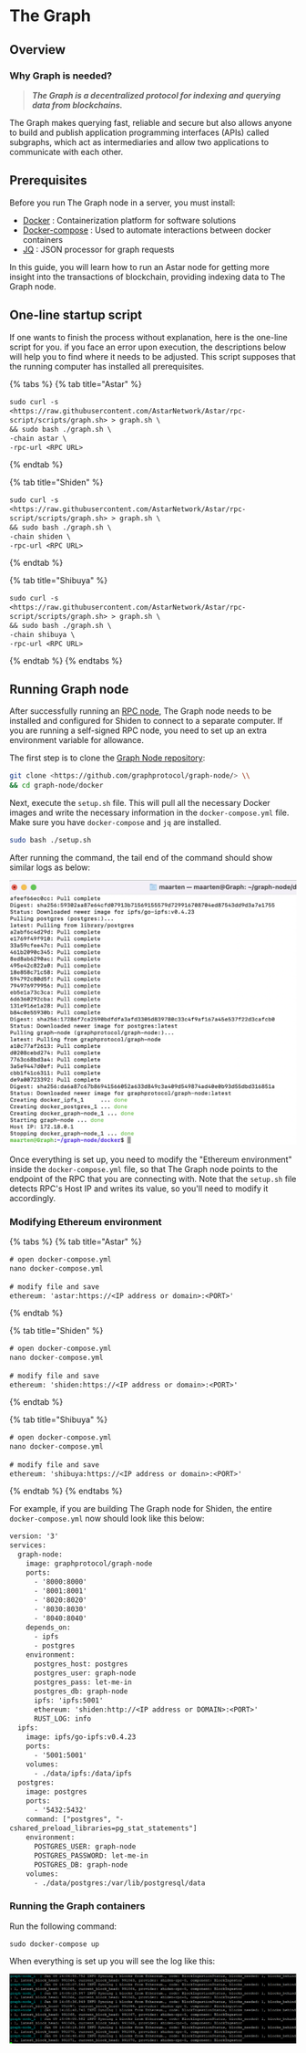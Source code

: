 # The Graph

## Overview

### Why Graph is needed?

> _**The Graph is a decentralized protocol for indexing and querying data from blockchains.**_

The Graph makes querying fast, reliable and secure but also allows anyone to build and publish application programming interfaces (APIs) called subgraphs, which act as intermediaries and allow two applications to communicate with each other.

## Prerequisites

Before you run The Graph node in a server, you must install:

* [Docker](https://docs.docker.com/get-docker/) : Containerization platform for software solutions
* [Docker-compose](https://docs.docker.com/compose/install/) : Used to automate interactions between docker containers
* [JQ](https://stedolan.github.io/jq/download/) : JSON processor for graph requests

In this guide, you will learn how to run an Astar node for getting more insight into the transactions of blockchain, providing indexing data to The Graph node.

## One-line startup script

If one wants to finish the process without explanation, here is the one-line script for you. if you face an error upon execution, the descriptions below will help you to find where it needs to be adjusted. This script supposes that the running computer has installed all prerequisites.

{% tabs %}
{% tab title="Astar" %}
```
sudo curl -s <https://raw.githubusercontent.com/AstarNetwork/Astar/rpc-script/scripts/graph.sh> > graph.sh \
&& sudo bash ./graph.sh \
-chain astar \
-rpc-url <RPC URL>
```
{% endtab %}

{% tab title="Shiden" %}
```
sudo curl -s <https://raw.githubusercontent.com/AstarNetwork/Astar/rpc-script/scripts/graph.sh> > graph.sh \
&& sudo bash ./graph.sh \
-chain shiden \
-rpc-url <RPC URL>
```
{% endtab %}

{% tab title="Shibuya" %}
```
sudo curl -s <https://raw.githubusercontent.com/AstarNetwork/Astar/rpc-script/scripts/graph.sh> > graph.sh \
&& sudo bash ./graph.sh \
-chain shibuya \
-rpc-url <RPC URL>
```
{% endtab %}
{% endtabs %}

## Running Graph node

After successfully running an [RPC node](../maintain/node/docker.md), The Graph node needs to be installed and configured for Shiden to connect to a separate computer. If you are running a self-signed RPC node, you need to set up an extra environment variable for allowance.

The first step is to clone the [Graph Node repository](https://github.com/graphprotocol/graph-node/):

```bash
git clone <https://github.com/graphprotocol/graph-node/> \\
&& cd graph-node/docker
```

Next, execute the `setup.sh` file. This will pull all the necessary Docker images and write the necessary information in the `docker-compose.yml` file. Make sure you have `docker-compose` and `jq` are installed.

```bash
sudo bash ./setup.sh
```

After running the command, the tail end of the command should show similar logs as below:

![](<../.gitbook/assets/image (109) (1).png>)

Once everything is set up, you need to modify the "Ethereum environment" inside the `docker-compose.yml` file, so that The Graph node points to the endpoint of the RPC that you are connecting with. Note that the `setup.sh` file detects RPC's Host IP and writes its value, so you'll need to modify it accordingly.

### Modifying Ethereum environment

{% tabs %}
{% tab title="Astar" %}
```
# open docker-compose.yml
nano docker-compose.yml

# modify file and save
ethereum: 'astar:https://<IP address or domain>:<PORT>'
```
{% endtab %}

{% tab title="Shiden" %}
```
# open docker-compose.yml
nano docker-compose.yml

# modify file and save
ethereum: 'shiden:https://<IP address or domain>:<PORT>'
```
{% endtab %}

{% tab title="Shibuya" %}
```
# open docker-compose.yml
nano docker-compose.yml

# modify file and save
ethereum: 'shibuya:https://<IP address or domain>:<PORT>'
```
{% endtab %}
{% endtabs %}

For example, if you are building The Graph node for Shiden, the entire `docker-compose.yml` now should look like this below:

```
version: '3'
services:
  graph-node:
    image: graphprotocol/graph-node
    ports:
      - '8000:8000'
      - '8001:8001'
      - '8020:8020'
      - '8030:8030'
      - '8040:8040'
    depends_on:
      - ipfs
      - postgres
    environment:
      postgres_host: postgres
      postgres_user: graph-node
      postgres_pass: let-me-in
      postgres_db: graph-node
      ipfs: 'ipfs:5001'
      ethereum: 'shiden:http://<IP address or DOMAIN>:<PORT>'
      RUST_LOG: info
  ipfs:
    image: ipfs/go-ipfs:v0.4.23
    ports:
      - '5001:5001'
    volumes:
      - ./data/ipfs:/data/ipfs
  postgres:
    image: postgres
    ports:
      - '5432:5432'
    command: ["postgres", "-cshared_preload_libraries=pg_stat_statements"]
    environment:
      POSTGRES_USER: graph-node
      POSTGRES_PASSWORD: let-me-in
      POSTGRES_DB: graph-node
    volumes:
      - ./data/postgres:/var/lib/postgresql/data
```

### Running the Graph containers

Run the following command:

```
sudo docker-compose up
```

When everything is set up you will see the log like this:

![](<../.gitbook/assets/image (108) (1).png>)
